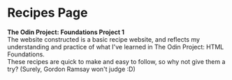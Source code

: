 # Recipes Page
**The Odin Project: Foundations Project 1** <br/>
The website constructed is a basic recipe website, and reflects my understanding and practice of what I've learned in The Odin Project: HTML Foundations. <br/>
These recipes are quick to make and easy to follow, so why not give them a try? (Surely, Gordon Ramsay won't judge :D)
